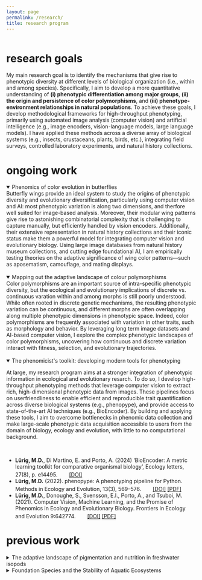 ```yaml
---
layout: page
permalink: /research/
title: research program
---
```


<div class="gallery-grid">

  <div class="image-thumb" style="max-width:30%">
    <a data-src="/assets/images/photos/ml-07.jpg"
       data-lightbox="me"
	   data-title="Fieldwork in Sweden">
      <img>
    </a>
    <div class="caption"></div> 
  </div>

  <div class="image-thumb" style="max-width:30%">
    <a data-src="/assets/images/photos/ml-08.jpg"
       data-lightbox="me"
	   data-title="Working with specimens in silico">
      <img>
    </a>
    <div class="caption"></div>
  </div>

</div>


# research goals

My main research goal is to identify the mechanisms that give rise to phenotypic diversity at different levels of biological organization (i.e., within and among species). Specifically, I aim to develop a more quantitative understanding of **(i) phenotypic differentiation among major groups**, **(ii) the origin and persistence of color polymorphisms**, and **(iii) phenotype-environment relationships in natural populations**. To achieve these goals, I develop methodological frameworks for high-throughput phenotyping, primarily using automated image analysis (computer vision) and artificial intelligence (e.g., image encoders, vision-language models, large language models). I have applied these methods across a diverse array of biological systems (e.g., insects, crustaceans, plants, birds, etc.), integrating field surveys, controlled laboratory experiments, and natural history collections.







# ongoing work

<details open>
<summary>Phenomics of color evolution in butterflies</summary>
<div class="details-content">
Butterfly wings provide an ideal system to study the origins of phenotypic diversity and evolutionary diversification, particularly using computer vision and AI: most phenotypic variation is along two dimensions, and therfore well suited for image-based analysis. Moreover, their modular wing patterns give rise to astonishing combinatorial complexity that is challenging to capture manually, but efficiently handled by vision encoders. Additionally, their extensive representation in natural history collections and their iconic status make them a powerful model for integrating computer vision and evolutionary biology. Using large image databases from natural history museum collections, and cutting edge foundational AI, I am empirically testing theories on the adaptive significance of wing color patterns—such as aposematism, camouflage, and mating displays. 
</div>
<br>
<div class="gallery-grid">
  <div class="image-thumb" >
		<a data-src="/assets/images/figures/butterflies01.jpg"
		data-lightbox="isopods"
		data-title="Natural history museum collections are a rich source of organismal phenotypes.">
		<img>
		</a>
		<div class="caption"></div> 
  </div>

  <div class="image-thumb" >
		<a data-src="/assets/images/figures/butterflies02.jpg"
		data-lightbox="isopods"
		data-title="Foundational AI can convert phenotypic information to generic features.">
		<img>
		</a>
		<div class="caption"></div>
  </div>

  <div class="image-thumb" >
		<a data-src="/assets/images/figures/butterflies03.jpg"
		data-lightbox="isopods"
		data-title="We can then map out the feature space with tangible traits.">
		<img>
		</a>
		<div class="caption"></div> 
  </div>
</div>
</details>

<details open>
<summary>Mapping out the adaptive landscape of colour polymorphisms</summary>
  <div class="details-content">
Color polymorphisms are an important source of intra-specific phenotypic diversity, but the ecological and evolutionary implications of discrete vs. continuous varation within and among morphs is still poorly understood. While often rooted in discrete genetic mechanisms, the resulting phenotypic variation can be continuous, and different morphs are often overlapping along multiple phenotypic dimensions in phenotypic space. Indeed, color polymorphisms are frequently associated with variation in other traits, such as morphology and behavior. By leveraging long term image datasets and AI-based computer vision, I explore the complex phenotypic landscapes of color polymorphisms, uncovering how continuous and discrete variation interact with fitness, selection, and evolutionary trajectories.
</div>
<br>

<div class="gallery-grid">
  <div class="image-thumb" >
		<a data-src="/assets/images/figures/odonates01.jpg"
		data-lightbox="isopods"
		data-title="Color polymorphism in Ischnura elegans is female limited: 3 female color morphs vs 1 male morph.">
		<img>
		</a>
		<div class="caption"></div> 
  </div>

  <div class="image-thumb" >
		<a data-src="/assets/images/figures/odonates02.jpg"
		data-lightbox="isopods"
		data-title="With computer vision we can extract aspects of shape and coloration in high throughput.">
		<img>
		</a>
		<div class="caption"></div>
  </div>

  <div class="image-thumb" >
		<a data-src="/assets/images/figures/odonates03.jpg"
		data-lightbox="isopods"
		data-title="By combining phenotypic and mating information we can detect singals of sexual selection.">
		<img>
		</a>
		<div class="caption"></div> 
  </div>
</div>

</details>

<details open>
<summary>The phenomicist's toolkit: developing modern tools for phenotyping</summary>
<div class="details-content">

At large, my research program aims at a stronger integration of phenotypic information in ecological and evolutionary resarch. To do so, I develop high-throughput phenotyping methods that leverage computer vision to extract rich, high-dimensional phenotypic data from images. These pipelines focus on userfriendliness to enable efficient and reproducible trait quantification across diverse biological systems (e.g., phenopype), and provide access to state-of-the-art AI techniques (e.g., BioEncoder). By building and applying these tools, I aim to overcome bottlenecks in phenomic data collection and make large-scale phenotypic data acquisition accessible to users from the domain of biology, ecology and evolution, with little to no computational background.

</div>
<br>

<div class="gallery-grid">
  <div class="image-thumb" >
		<a data-src="/assets/images/figures/phenomics01.jpg"
		data-lightbox="isopods"
		data-title="phenopype: A phenotyping pipeline for Python">
		<img>
		</a>
		<div class="caption"></div> 
  </div>

  <div class="image-thumb" >
		<a data-src="/assets/images/figures/phenomics02.jpg"
		data-lightbox="isopods"
		data-title="BioEncoder: A metric learning toolkit for comparative organismal biology">
		<img>
		</a>
		<div class="caption"></div>
  </div>

  <div class="image-thumb" >
		<a data-src="/assets/images/figures/phenomics03.jpg"
		data-lightbox="isopods"
		data-title="Review on the use of computer vision for phenomics in ecology and evolutionary biology">
		<img>
		</a>
		<div class="caption"></div> 
  </div>
</div>

<ul>
  <li>
  <b>Lürig, M.D.</b>, Di Martino, E. and Porto, A. (2024) ‘BioEncoder: A metric learning toolkit for comparative organismal biology’, Ecology letters, 27(8), p. e14495. <img src="/assets/images/open_access_logo.png" style="height: 1.2em; padding: 3px; margin-top: -2px"> 
  <a id="link" href="https://doi.org/10.1111/ele.14495" target="_blank"> [DOI]</a>
  </li>
  <li>
  <b>Lürig, M.D.</b> (2022). phenopype: A phenotyping pipeline for Python. Methods in Ecology and Evolution, 13(3), 569–576. 
  <img src="/assets/images/open_access_logo.png" style="height: 1.2em; padding: 3px; margin-top: -2px"> 
  <a id="link" href="https://doi.org/10.1111/2041-210x.13771" target="_blank"> [DOI]</a>
  <a id="link" href="{{ site.data.links.gh_assets_files }}/papers/Lürig 2022 - phenopype - A phenotyping pipeline for Python.pdf"> [PDF]</a>
  </li>
  <li>
    <b>Lürig, M.D.</b>, Donoughe, S., Svensson, E.I., Porto, A., and Tsuboi, M. (2021). Computer Vision, Machine Learning, and the Promise of Phenomics in Ecology and Evolutionary Biology. Frontiers in Ecology and Evolution 9:642774. 
  <img src="/assets/images/open_access_logo.png" style="height: 1.2em; padding: 3px; margin-top: -2px"> 
  <a id="link" href="https://doi.org/10.3389/fevo.2021.642774" >[DOI]</a>
  <a id="link" href="{{ site.data.links.gh_assets_files }}/papers/Lürig et al. 2021 - Computer Vision, Machine Learning, and the Promise of Phenomics in Ecology and Evolutionary Biology.pdf" > [PDF]</a>	
  </li>
</ul>

</details>


# previous work

<details>
<summary>The adaptive landscape of pigmentation and nutrition in freshwater isopods</summary>
  <div class="details-content">

	The pigmentation of the freshwater isopod <i>Asellus aquaticus</i> is thought to be shaped visual predation along a gradient of background darkness. In a mesocosm experiment where me manipulated background darkness and predation pressure, we found that fish predation reduced isopod density, but pigmentation was primarily influenced by macrophyte presence, suggesting an environmental rather than predator-driven effect. A subsequent laboratory experiment revealed that pigmentation responds to dietary protein levels, with higher protein intake accelerating pigmentation development but increasing juvenile mortality under rapid growth. These findings indicate that dietary-driven plasticity can shape phenotypic variation and survival outcomes, even in the absence of predators. Together, these results highlight the complex interplay between genetic background, environmental conditions, and life-history traits in shaping isopod pigmentation.<br>

  <i>Asellus aquaticus</i> is becoming a versatile study system to investigate long-standing questions at the interface of ecology, evolution, and development. Findings from this and other work on the relevance of isopod pigmentation and development are summarized in a review article on <i>A. aquaticus</i> (Lafuente et al. 2021). 

</div>
<br>

<div class="gallery-grid">
  <div class="image-thumb" >
		<a data-src="/assets/images/figures/asellus01.jpg"
		data-lightbox="isopods"
		data-title="Variation in habitat background darkness in Lake Lucerne at Eawag Kastanienbaum ">
		<img>
		</a>
		<div class="caption"></div> 
  </div>

  <div class="image-thumb" >
		<a data-src="/assets/images/figures/asellus02.jpg"
		data-lightbox="isopods"
		data-title="Variation in pigmentation in freshwater isopods is thought to be an adaptive response to predation along a gradient of background darkness.">
		<img>
		</a>
		<div class="caption"></div>
  </div>

  <div class="image-thumb" >
		<a data-src="/assets/images/figures/asellus03.jpg"
		data-lightbox="isopods"
		data-title="Mesocosm experiment to manipulate background darkness and predation pressure.">
		<img>
		</a>
		<div class="caption"></div> 
  </div>

  <div class="image-thumb" >
		<a data-src="/assets/images/figures/asellus04.jpg"
		data-lightbox="isopods"
		data-title="Imaging setup for computer-vision-based quantification of pigmentation in isopods">
		<img>
		</a>
    	<div class="caption"></div> 
  </div>

  <div class="image-thumb" >
		<a data-src="/assets/images/figures/asellus05.jpg"
		data-lightbox="isopods"
		data-title="Differences in pigmentation between high (top) and low protein (bottom) supplement during ontogeny.">
		<img>
		</a>
		<div class="caption"></div> 
  </div>
</div>

<br>
<ul>
  <li>
	<b>Lürig, M.D.</b>, Narwani, A., Penson, H., Wehrli, B., Spaak, P., and Matthews, B. (2021). Non-additive effects of foundation species determine the response of aquatic ecosystems to nutrient perturbation. Ecology 102(7), e03371. 
	<a id="link" href="https://doi.org/10.1002/ecy.3371" >[DOI]</a>
	<a id="link" href="Lürig et al. 2021 - Ecology_accepted.pdf" > [PDF]</a>
  </li>
  <li>
	<b>Lürig, M.D.</b>, Best, R.J., Dakos, V., and Matthews, B. (2020). Submerged macrophytes affect the temporal variability of aquatic ecosystems. Freshwater Biology 66(3), 421-435.
	<a id="link" href="https://doi.org/10.1111/fwb.13648" >[DOI]</a>
	<a id="link" href="{{ site.data.links.gh_assets_files }}/papers/Lürig et al. 2021 - FWB_accepted.pdf" > [PDF]</a>	
  </li>
  <li>
	Lafuente, E., <b>Lürig, M.D.</b>, Rövekamp, M., Matthews, B., Buser, C., Vorburger, C., & Räsänen, K. (2021). Building on 150 Years of Knowledge: The Freshwater Isopod Asellus aquaticus as an Integrative Eco-Evolutionary Model System. Frontiers in Ecology and Evolution, 9. 
  <img src="/assets/images/open_access_logo.png" style="height: 1.2em; padding: 3px; margin-top: -2px"> 
  <a id="link" href="http://dx.doi.org/10.3389/fevo.2021.748212" target="_blank"> [DOI]</a>
  <a id="link" href="{{ site.data.links.gh_assets_files }}/papers/Lafuente et al. 2021 - Building on 150 Years of Knowledge - The Freshwat ... pod Asellus aquaticus as an Integrative Eco-Evolutionary Model System.pdf" > [PDF]</a>
  </li>
</ul>
</details>

<details>
<summary>Foundation Species and the Stability of Aquatic Ecosystems</summary>
  <div class="details-content">
	Foundation species shape ecosystem structure and function, but their effects can vary across timescales and in response to environmental change. Using a series of outdoor mesocosm experiments and high-frequency multi-parameter sensor technology we found that macrophytes reduce phytoplankton biomass, increase DOM accumulation, and influence ecosystem variability over time. However, when co-occurring with mussels, their effects on nutrient dynamics became less predictable, leading to a counterintuitive increase in phytoplankton biomass. These results show that while foundation species can stabilize ecosystems, their interactions may generate unexpected nonlinear responses to environmental perturbations.
  </div>
<br>
<div class="gallery-grid">
  <div class="image-thumb" >
    <a data-src="/assets/images/figures/sondes01.jpg"
       data-lightbox="gallery"
	     data-title="High frequency multi-parameter sondes (WTW/YSI) during calibration.">
      <img>
    </a>
    <div class="caption"></div> 
  </div>
  <div class="image-thumb" >
    <a data-src="/assets/images/figures/ponds01.jpg"
       data-lightbox="gallery"
	     data-title="Outdoor experimental pond ecosystems (20x 15000L) at Eawag Dübendorf.">
      <img>
    </a>
    <div class="caption"></div>
  </div>
</div>
<br>
<ul>
  <li>
	<b>Lürig, M.D.</b>, Narwani, A., Penson, H., Wehrli, B., Spaak, P., and Matthews, B. (2021). Non-additive effects of foundation species determine the response of aquatic ecosystems to nutrient perturbation. Ecology 102(7), e03371. 
	<a id="link" href="https://doi.org/10.1002/ecy.3371" >[DOI]</a>
	<a id="link" href="Lürig et al. 2021 - Ecology_accepted.pdf" > [PDF]</a>
  </li>
  <li>
	<b>Lürig, M.D.</b>, Best, R.J., Dakos, V., and Matthews, B. (2020). Submerged macrophytes affect the temporal variability of aquatic ecosystems. Freshwater Biology 66(3), 421-435.
	<a id="link" href="https://doi.org/10.1111/fwb.13648" >[DOI]</a>
	<a id="link" href="{{ site.data.links.gh_assets_files }}/papers/Lürig et al. 2021 - FWB_accepted.pdf" > [PDF]</a>	
  </li>
</ul>
</details>




